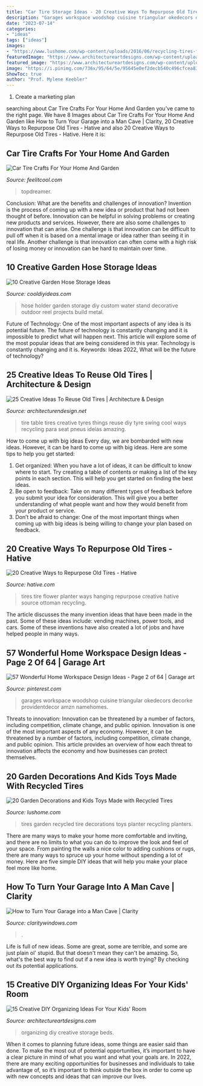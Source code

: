 ```yaml
---
title: "Car Tire Storage Ideas - 20 Creative Ways To Repurpose Old Tires"
description: "Garages workspace woodshop cuisine triangular okedecors decorke providentdecor amzn namehomes"
date: "2023-07-14"
categories:
- "ideas"
tags: ["ideas"]
images:
- "https://www.lushome.com/wp-content/uploads/2016/06/recycling-tires-for-planters-4.jpg"
featuredImage: "https://www.architectureartdesigns.com/wp-content/uploads/2017/02/15-Creative-DIY-Organizing-Ideas-For-Your-Kids-Room-8.jpg"
featured_image: "https://www.architectureartdesigns.com/wp-content/uploads/2017/02/15-Creative-DIY-Organizing-Ideas-For-Your-Kids-Room-8.jpg"
image: "https://i.pinimg.com/736x/95/64/5e/95645e0ef2decb540c496cfcea838ef6.jpg"
ShowToc: true
author: "Prof. Mylene Keebler"
---
```



1. Create a marketing plan 

	

		
searching about Car Tire Crafts For Your Home And Garden you've came to the right page. We have 8 Images about Car Tire Crafts For Your Home And Garden like How to Turn Your Garage into a Man Cave | Clarity, 20 Creative Ways to Repurpose Old Tires - Hative and also 20 Creative Ways to Repurpose Old Tires - Hative. Here it is:
		
    
## Car Tire Crafts For Your Home And Garden

<img loading=lazy src="https://feelitcool.com/wp-content/uploads/2017/04/car-tire-crafts6.jpg" onerror="this.onerror=null;this.src='https://tse2.mm.bing.net/th?id=OIP.jP7neWnjJHkCNFl5MUITiQHaJ3&amp;pid=15.1';" alt="Car Tire Crafts For Your Home And Garden">

_Source: feelitcool.com_

>topdreamer. 

	

Conclusion: What are the benefits and challenges of innovation?
Invention is the process of coming up with a new idea or product that had not been thought of before. Innovation can be helpful in solving problems or creating new products and services. However, there are also some challenges to innovation that can arise. One challenge is that innovation can be difficult to pull off when it is based on a mental image or idea rather than seeing it in real life. Another challenge is that innovation can often come with a high risk of losing money or innovation can be hard to maintain over time.

    
## 10 Creative Garden Hose Storage Ideas

<img loading=lazy src="http://cooldiyideas.com/wp-content/uploads/2015/08/Hose-Holder-with-a-Custom-Look.jpg" onerror="this.onerror=null;this.src='https://tse1.mm.bing.net/th?id=OIP.xGdZJVjOk13VKaelry7I0wHaM9&amp;pid=15.1';" alt="10 Creative Garden Hose Storage Ideas">

_Source: cooldiyideas.com_

>hose holder garden storage diy custom water stand decorative outdoor reel projects build metal. 

	

Future of Technology: One of the most important aspects of any idea is its potential future. The future of technology is constantly changing and it is impossible to predict what will happen next. This article will explore some of the most popular ideas that are being considered in this year.
Technology is constantly changing and it is. Keywords: Ideas 2022, What will be the future of technology?

    
## 25 Creative Ideas To Reuse Old Tires | Architecture &amp; Design

<img loading=lazy src="http://beautyharmonylife.com/wp-content/uploads/2014/04/fcac449940ed0a8daaff39ee5c183ad6.jpg" onerror="this.onerror=null;this.src='https://tse1.mm.bing.net/th?id=OIP.GiAGEIMhbgzzmc_l65y9jAHaJ6&amp;pid=15.1';" alt="25 Creative Ideas To Reuse Old Tires | Architecture &amp; Design">

_Source: architecturendesign.net_

>tire table tires creative tyres things reuse diy tyre swing cool ways recycling para seat pneus ideias amazing. 

	

How to come up with big ideas
Every day, we are bombarded with new ideas. However, it can be hard to come up with big ideas. Here are some tips to help you get started: 
1. Get organized: When you have a lot of ideas, it can be difficult to know where to start. Try creating a table of contents or making a list of the key points in each section. This will help you get started on finding the best ideas. 
2. Be open to feedback: Take on many different types of feedback before you submit your idea for consideration. This will give you a better understanding of what people want and how they would benefit from your product or service. 
3. Don’t be afraid to change: One of the most important things when coming up with big ideas is being willing to change your plan based on feedback.

    
## 20 Creative Ways To Repurpose Old Tires - Hative

<img loading=lazy src="https://hative.com/wp-content/uploads/2014/11/tire-recycling/12-hanging-tire-flower-planter.jpg" onerror="this.onerror=null;this.src='https://tse3.mm.bing.net/th?id=OIP.1hr9JJnE74CNq33h_D-cAgHaKG&amp;pid=15.1';" alt="20 Creative Ways to Repurpose Old Tires - Hative">

_Source: hative.com_

>tires tire flower planter ways hanging repurpose creative hative source ottoman recycling. 

	

The article discusses the many invention ideas that have been made in the past. Some of these ideas include: vending machines, power tools, and cars. Some of these inventions have also created a lot of jobs and have helped people in many ways.

    
## 57 Wonderful Home Workspace Design Ideas - Page 2 Of 64 | Garage Art

<img loading=lazy src="https://i.pinimg.com/736x/95/64/5e/95645e0ef2decb540c496cfcea838ef6.jpg" onerror="this.onerror=null;this.src='https://tse4.mm.bing.net/th?id=OIP.n9d21x9bXGBFcsmV4RVgOwHaLH&amp;pid=15.1';" alt="57 Wonderful Home Workspace Design Ideas - Page 2 of 64 | Garage art">

_Source: pinterest.com_

>garages workspace woodshop cuisine triangular okedecors decorke providentdecor amzn namehomes. 

	

Threats to innovation: Innovation can be threatened by a number of factors, including competition, climate change, and public opinion.
Innovation is one of the most important aspects of any economy. However, it can be threatened by a number of factors, including competition, climate change, and public opinion. This article provides an overview of how each threat to innovation affects the economy and how businesses can protect themselves.

    
## 20 Garden Decorations And Kids Toys Made With Recycled Tires

<img loading=lazy src="https://www.lushome.com/wp-content/uploads/2016/06/recycling-tires-for-planters-4.jpg" onerror="this.onerror=null;this.src='https://tse2.mm.bing.net/th?id=OIP.91y3Re2CIG5BWsHJCg9LLwHaJ3&amp;pid=15.1';" alt="20 Garden Decorations and Kids Toys Made with Recycled Tires">

_Source: lushome.com_

>tires garden recycled tire decorations toys planter recycling planters. 

	

There are many ways to make your home more comfortable and inviting, and there are no limits to what you can do to improve the look and feel of your space. From painting the walls a nice color to adding cushions or rugs, there are many ways to spruce up your home without spending a lot of money. Here are five simple DIY ideas that will help you make your place feel more like home.

    
## How To Turn Your Garage Into A Man Cave | Clarity

<img loading=lazy src="https://claritywindows.com/wp-content/uploads/2018/10/Man-Cave-Garage-Remodel-Ideas.jpg" onerror="this.onerror=null;this.src='https://tse1.mm.bing.net/th?id=OIP.wZY4aYcoL8USOXjQzL5rWAHaEK&amp;pid=15.1';" alt="How to Turn Your Garage into a Man Cave | Clarity">

_Source: claritywindows.com_

>. 

	

Life is full of new ideas. Some are great, some are terrible, and some are just plain ol' stupid. But that doesn't mean they can't be amazing. So, what's the best way to find out if a new idea is worth trying? By checking out its potential applications.

    
## 15 Creative DIY Organizing Ideas For Your Kids&#039; Room

<img loading=lazy src="https://www.architectureartdesigns.com/wp-content/uploads/2017/02/15-Creative-DIY-Organizing-Ideas-For-Your-Kids-Room-8.jpg" onerror="this.onerror=null;this.src='https://tse4.mm.bing.net/th?id=OIP.il_euIj0-f9ND8iWzEEEsAHaJ3&amp;pid=15.1';" alt="15 Creative DIY Organizing Ideas For Your Kids&#039; Room">

_Source: architectureartdesigns.com_

>organizing diy creative storage beds. 

	

When it comes to planning future ideas, some things are easier said than done. To make the most out of potential opportunities, it’s important to have a clear picture in mind of what you want and what your goals are. In 2022, there are many exciting opportunities for businesses and individuals to take advantage of, so it’s important to think outside the box in order to come up with new concepts and ideas that can improve our lives.

